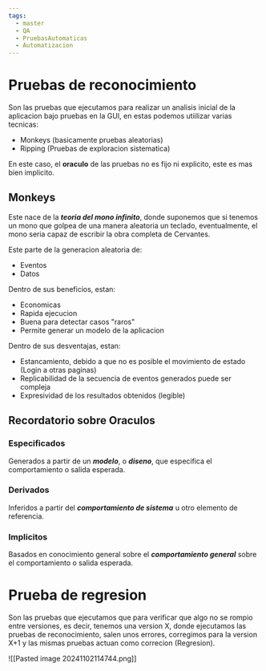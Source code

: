 ```yaml
---
tags:
  - master
  - QA
  - PruebasAutomaticas
  - Automatizacion
---
```

# Pruebas de reconocimiento
Son las pruebas que ejecutamos para realizar un analisis inicial de la aplicacion bajo pruebas en la GUI, en estas podemos utiilizar varias tecnicas:

- Monkeys (basicamente pruebas aleatorias)
- Ripping (Pruebas de exploracion sistematica)

En este caso, el **oraculo** de las pruebas no es fijo ni explicito, este es mas bien implicito.

## Monkeys
Este nace de la ***teoria del mono infinito***, donde suponemos que si tenemos un mono que golpea de una manera aleatoria un teclado, eventualmente, el mono seria capaz de escribir la obra completa de Cervantes. 

Este parte de la generacion aleatoria de:

- Eventos
- Datos

Dentro de sus beneficios, estan:

- Economicas
- Rapida ejecucion
- Buena para detectar casos "raros"
- Permite generar un modelo de la aplicacion

Dentro de sus desventajas, estan:

- Estancamiento, debido a que no es posible el movimiento de estado (Login a otras paginas)
- Replicabilidad de la secuencia de eventos generados puede ser compleja
- Expresividad de los resultados obtenidos (legible)


## Recordatorio sobre Oraculos

### Especificados
Generados a partir de un ***modelo***, o ***diseno***, que especifica el comportamiento o salida esperada.

### Derivados
Inferidos a partir del ***comportamiento de sistema*** u otro elemento de referencia.

### Implicitos
Basados en conocimiento general sobre el ***comportamiento general*** sobre el comportamiento o salida esperada.

# Prueba de regresion
Son las pruebas que ejecutamos que para verificar que algo no se rompio entre versiones, es decir, tenemos una version X, donde ejecutamos las pruebas de reconocimiento, salen unos errores, corregimos para la version X+1 y las mismas pruebas actuan como correcion (Regresion).

![[Pasted image 20241102114744.png]]
